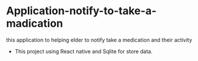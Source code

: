 # Application-notify-to-take-a-madication
this application to helping elder to notify take a medication and their activity
- This project using React native and Sqlite for store data.
